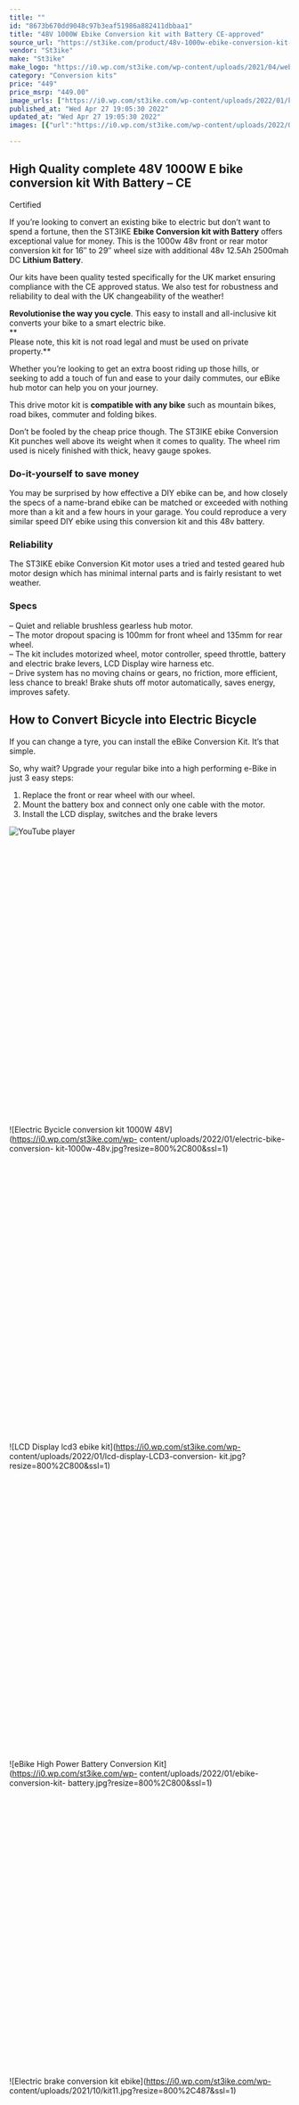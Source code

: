 ```yaml
---
title: ""
id: "8673b670dd9048c97b3eaf51986a882411dbbaa1"
title: "48V 1000W Ebike Conversion kit with Battery CE-approved"
source_url: "https://st3ike.com/product/48v-1000w-ebike-conversion-kit-with-battery-ce-approved/"
vendor: "St3ike"
make: "St3ike"
make_logo: "https://i0.wp.com/st3ike.com/wp-content/uploads/2021/04/website-logo.png"
category: "Conversion kits"
price: "449"
price_msrp: "449.00"
image_urls: ["https://i0.wp.com/st3ike.com/wp-content/uploads/2022/01/kit-ebike-convesrion1000w.jpg?fit=1000%2C1000&ssl=1","https://i0.wp.com/st3ike.com/wp-content/uploads/2022/01/electric-bike-conversion-kit-1000w-48v.jpg?fit=800%2C800&ssl=1"]
published_at: "Wed Apr 27 19:05:30 2022"
updated_at: "Wed Apr 27 19:05:30 2022"
images: [{"url":"https://i0.wp.com/st3ike.com/wp-content/uploads/2022/01/kit-ebike-convesrion1000w.jpg?fit=1000%2C1000&ssl=1","path":"full/ae736fcbd507b59bf77e0619fe3dfc3c9c474198.jpg","checksum":"fdf1c4905e3ae5830fe6c8e60e4f17ec","status":"downloaded"},{"url":"https://i0.wp.com/st3ike.com/wp-content/uploads/2022/01/electric-bike-conversion-kit-1000w-48v.jpg?fit=800%2C800&ssl=1","path":"full/254c3b92f29e9b445e39468150ea0f2ecebc044f.jpg","checksum":"5e1db32bac18cb0049c1aa9449693224","status":"downloaded"}]

---
```

## High Quality complete 48V 1000W E bike conversion kit With Battery – CE
Certified

If you’re looking to convert an existing bike to electric but don’t want to
spend a fortune, then the ST3IKE **Ebike Conversion kit with Battery** offers
exceptional value for money. This is the 1000w 48v front or rear motor
conversion kit for 16″ to 29″ wheel size with additional 48v 12.5Ah 2500mah DC
**Lithium Battery**.

Our kits have been quality tested specifically for the UK market ensuring
compliance with the CE approved status. We also test for robustness and
reliability to deal with the UK changeability of the weather!

 **Revolutionise the way you cycle**. This easy to install and all-inclusive
kit converts your bike to a smart electric bike.  
**  
Please note, this kit is not road legal and must be used on private
property.**

Whether you’re looking to get an extra boost riding up those hills, or seeking
to add a touch of fun and ease to your daily commutes, our eBike hub motor can
help you on your journey.

This drive motor kit is **compatible with any bike** such as mountain bikes,
road bikes, commuter and folding bikes.

Don’t be fooled by the cheap price though. The ST3IKE ebike Conversion Kit
punches well above its weight when it comes to quality. The wheel rim used is
nicely finished with thick, heavy gauge spokes.

### Do-it-yourself to save money

You may be surprised by how effective a DIY ebike can be, and how closely the
specs of a name-brand ebike can be matched or exceeded with nothing more than
a kit and a few hours in your garage. You could reproduce a very similar speed
DIY ebike using this conversion kit and this 48v battery.

### Reliability

The ST3IKE ebike Conversion Kit motor uses a tried and tested geared hub motor
design which has minimal internal parts and is fairly resistant to wet
weather.

### Specs

– Quiet and reliable brushless gearless hub motor.  
– The motor dropout spacing is 100mm for front wheel and 135mm for rear wheel.  
– The kit includes motorized wheel, motor controller, speed throttle, battery
and electric brake levers, LCD Display wire harness etc.  
– Drive system has no moving chains or gears, no friction, more efficient,
less chance to break! Brake shuts off motor automatically, saves energy,
improves safety.

## How to Convert Bicycle into Electric Bicycle

If you can change a tyre, you can install the eBike Conversion Kit. It’s that
simple.

So, why wait? Upgrade your regular bike into a high performing e-Bike in just
3 easy steps:

1) Replace the front or rear wheel with our wheel.  
2) Mount the battery box and connect only one cable with the motor.  
3) Install the LCD display, switches and the brake levers

![YouTube
player](https://i0.wp.com/i.ytimg.com/vi/AwetyuMNAR0/hqdefault.jpg?w=800&ssl=1)![YouTube
player](data:image/svg+xml,%3Csvg%20xmlns='http://www.w3.org/2000/svg'%20viewBox='0%200%201%201'%3E%3C/svg%3E)

![Electric Bycicle conversion kit 1000W 48V](https://i0.wp.com/st3ike.com/wp-
content/uploads/2022/01/electric-bike-conversion-
kit-1000w-48v.jpg?resize=800%2C800&ssl=1)![Electric Bycicle conversion kit
1000W
48V](data:image/svg+xml,%3Csvg%20xmlns='http://www.w3.org/2000/svg'%20viewBox='0%200%20800%20800'%3E%3C/svg%3E)

![LCD Display lcd3 ebike kit](https://i0.wp.com/st3ike.com/wp-
content/uploads/2022/01/lcd-display-LCD3-conversion-
kit.jpg?resize=800%2C800&ssl=1)![LCD Display lcd3 ebike
kit](data:image/svg+xml,%3Csvg%20xmlns='http://www.w3.org/2000/svg'%20viewBox='0%200%20800%20800'%3E%3C/svg%3E)

![eBike High Power Battery Conversion Kit](https://i0.wp.com/st3ike.com/wp-
content/uploads/2022/01/ebike-conversion-kit-
battery.jpg?resize=800%2C800&ssl=1)![eBike High Power Battery Conversion
Kit](data:image/svg+xml,%3Csvg%20xmlns='http://www.w3.org/2000/svg'%20viewBox='0%200%20800%20800'%3E%3C/svg%3E)

![Electric brake conversion kit ebike](https://i0.wp.com/st3ike.com/wp-
content/uploads/2021/10/kit11.jpg?resize=800%2C487&ssl=1)![Electric brake
conversion kit
ebike](data:image/svg+xml,%3Csvg%20xmlns='http://www.w3.org/2000/svg'%20viewBox='0%200%20800%20487'%3E%3C/svg%3E)

![1000W 48V ebike conversion kit](https://i0.wp.com/st3ike.com/wp-
content/uploads/2022/01/1000w-48v-ebike-conversion-
kit.jpg?resize=800%2C450&ssl=1)![1000W 48V ebike conversion
kit](data:image/svg+xml,%3Csvg%20xmlns='http://www.w3.org/2000/svg'%20viewBox='0%200%20800%20450'%3E%3C/svg%3E)

**Motor**|  48v 1000w front or rear motor brushless gearless design  
---|---  
 **Placement**|  front/rear wheel  
 **Certificate**|  CE for EN15194  
 **Wheel size**|  16‘’- 29‘’ Aluminium Alloy double wall 12G spokes bicycle  
rim（suitable for disc brake and V brake）  
 **Spokes holes**|  36 holes  
 **Controller**|  48v 22A smart controller  
 **Battery**|  48v 12.5ah downtube  
 **Range**|  30-50km -19-31mi with pedal assistance  
 **Throttle type**|  Thumb throttle or twist throttle with on/off  
 **Electric brake levers**|  Wuxing brand electric brake levers  
 **PAS sensor**|  1:1 8 magnet intelligent pedal assistant  
 **Top speed**|  25-55km/h -15.5-34.1mph  
 **Waterproof grade**|  IP54  
 **Warranty  
**| 2 years for motor, 2 years for lithium battery  
 **Delivery time  
**| 15-35 days  
 **Optional parts  
**|  
**Casette freewheel  
**| 6 or 7 speed for rear motor only  
 **Torque arm  
**| Prevent the motor axle from stripping out  
  
 **The 48v 1000W electric bike kit packing list:**

  * 1× 1000W brushless geared hub motor front or rear with disc brake
  * 1× 16-29 inch Double-wall Aluminum rim with 12G spokes to choose assembled
  * 1× 48V 22A smart controller
  * 1x 48v 12.5Ah lithium battery
  * 1x 48v 2A (100 – 220v) charger with UK plug
  * 1× Thumb or Twist throttle
  * 1× Pair electric brake levers
  * 1× 1:1 8 magnet intelligent pedal assistant
  * 1x LCD lcd3 IP54 waterproof display 5 speed levels
  * 1x User installation manual

